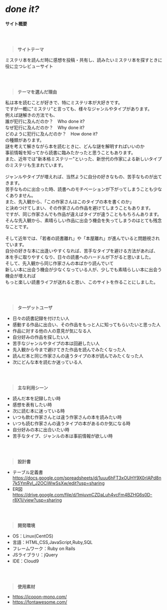 


# *done it?*
**サイト概要**

<br><br>

> **サイトテーマ**

ミステリ本を読んだ時に感想を投稿・共有し、読みたいミステリ本を探すときに役に立つレビューサイト

<br><br>

> **テーマを選んだ理由**


私は本を読むことが好きで、特にミステリ本が大好きです。  
ですが一概に"ミステリ"と言っても、様々なジャンルやタイプがあります。  
例えば謎解きの方法でも、  
誰が犯行に及んだのか？　Who done it?  
なぜ犯行に及んだのか？　Why done it?  
どのように犯行に及んだのか？　How done it?  
の種類があります。  
謎を考えて解きながら本を読むときに、どんな謎を解明すればいいのか  
事前情報を知ってから読書に臨みたかったと思うこともあります。  
また、近年では"新本格ミステリー"といった、新世代の作家による新しいタイプのミステリも生まれています。  
<br>
ジャンルやタイプが増えれば、当然ように自分の好きなもの、苦手なものが出てきます。  
苦手なものに出合った時、読書へのモチベーションが下がってしまうことも少なくありません。  
また、先入観から、「この作家さんはこのタイプの本を書くのか」  
と決めつけてしまい、その作家さんの作品を避けてしまうこともあります。  
ですが、同じ作家さんでも作品が違えばタイプが違うことももちろんあります。  
そんな先入観から、素晴らしい作品に出会う機会を失ってしまうのはとても残念なことです。  
<br>
そして近年では、「若者の読書離れ」や「本屋離れ」が進んでいると問題視されています。  
自分の好きな本に出逢いやすくなれば、苦手なタイプを避ける方法があれば、  
本を手に取りやすくなり、日々の読書へのハードルが下がると思いました。  
そして、先入観から同じ作家さんの本ばかり読んでいて  
新しい本に出会う機会が少なくなっている人が、少しでも素晴らしい本に出会う機会が増えれば  
もっと楽しい読書ライフが送れると思い、このサイトを作ることにしました。  

<br><br>

> **ターゲットユーザ**

- 日々の読書記録を付けたい人
- 感動する作品に出合い、その作品をもっと人に知ってもらいたいと思った人
- 作品に対する他の人の意見が気になる人
- 自分好みの作品を探したい人
- 苦手なジャンルやタイプの本は回避したい人
- 先入観から今まで避けてきた作品を読んでみたくなった人
- 読んだ本と同じ作家さんの違うタイプの本が読んでみたくなった人
- 次にどんな本を読むか迷っている人

<br><br>

> **主な利用シーン**

- 読んだ本を記録したい時
- 感想を表有したい時
- 次に読む本に迷っている時
- いつも飲む作家さんとは違う作家さんの本を読みたい時
- いつも読む作家さんの違うタイプの本があるのか気になる時
- 自分好みの本に出合いたい時
- 苦手なタイプ、ジャンルの本は事前情報が欲しい時

<br><br>

>  **設計書**

- テーブル定義書
https://docs.google.com/spreadsheets/d/1uuu6hFT3xOUHY9X0rIAPd8n7k5YmRyl_J2OCiWwSsXw/edit?usp=sharing
- ER図
https://drive.google.com/file/d/1mjuvnCZDaLuh4vcFm4BZHG6s0D-r8X1i/view?usp=sharing

<br><br>

> **開発環境**

- OS：Linux(CentOS)
- 言語：HTML,CSS,JavaScript,Ruby,SQL
- フレームワーク：Ruby on Rails
- JSライブラリ：jQuery
- IDE：Cloud9

<br><br>

> **使用素材**

- https://icooon-mono.com/
- https://fontawesome.com/





